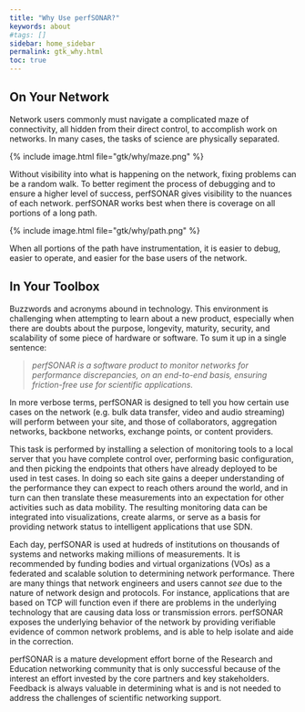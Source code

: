 ```yaml
---
title: "Why Use perfSONAR?"
keywords: about
#tags: []
sidebar: home_sidebar
permalink: gtk_why.html
toc: true
---
```


## On Your Network

Network users commonly must navigate a complicated maze of
connectivity, all hidden from their direct control, to accomplish work
on networks.  In many cases, the tasks of science are physically
separated.

{% include image.html file="gtk/why/maze.png" %}

Without visibility into what is happening on the network, fixing
problems can be a random walk.  To better regiment the process of
debugging and to ensure a higher level of success, perfSONAR gives
visibility to the nuances of each network.  perfSONAR works best when
there is coverage on all portions of a long path.

{% include image.html file="gtk/why/path.png" %}

When all portions of the path have instrumentation, it is easier to
debug, easier to operate, and easier for the base users of the
network.


## In Your Toolbox

Buzzwords and acronyms abound in technology.  This environment is
challenging when attempting to learn about a new product, especially
when there are doubts about the purpose, longevity, maturity,
security, and scalability of some piece of hardware or software.
To sum it up in a single sentence:

> _perfSONAR is a software product to monitor networks for performance
     discrepancies, on an end-to-end basis, ensuring friction-free use
     for scientific applications._

In more verbose terms, perfSONAR is designed to tell you how certain
use cases on the network (e.g. bulk data transfer, video and audio
streaming) will perform between your site, and those of collaborators,
aggregation networks, backbone networks, exchange points, or content
providers.

This task is performed by installing a selection of monitoring tools
to a local server that you have complete control over, performing
basic configuration, and then picking the endpoints that others have
already deployed to be used in test cases.  In doing so each site
gains a deeper understanding of the performance they can expect to
reach others around the world, and in turn can then translate these
measurements into an expectation for other activities such as data
mobility.  The resulting monitoring data can be integrated into
visualizations, create alarms, or serve as a basis for providing
network status to intelligent applications that use SDN.

Each day, perfSONAR is used at hudreds of institutions on thousands of
systems and networks making millions of measurements.  It is
recommended by funding bodies and virtual organizations (VOs) as a
federated and scalable solution to determining network performance.
There are many things that network engineers and users cannot _see_
due to the nature of network design and protocols.  For instance,
applications that are based on TCP will function even if there are
problems in the underlying technology that are causing data loss or
transmission errors.  perfSONAR exposes the underlying behavior of the
network by providing verifiable evidence of common network problems,
and is able to help isolate and aide in the correction.

perfSONAR is a mature development effort borne of the Research and
Education networking community that is only successful because of the
interest an effort invested by the core partners and key stakeholders.
Feedback is always valuable in determining what is and is not needed
to address the challenges of scientific networking support.
